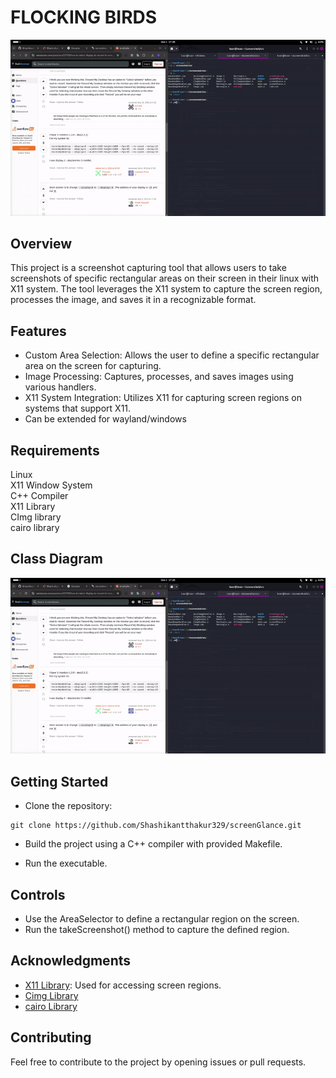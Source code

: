 # FLOCKING BIRDS
![SCREENGLANCE](./images/demo.gif)

## Overview 
This project is a screenshot capturing tool that allows users to take screenshots of specific rectangular areas on their screen in their linux with X11 system. The tool leverages the X11 system to capture the screen region, processes the image, and saves it in a recognizable format.

## Features
* Custom Area Selection: Allows the user to define a specific rectangular area on the screen for capturing.
* Image Processing: Captures, processes, and saves images using various handlers.
* X11 System Integration: Utilizes X11 for capturing screen regions on systems that support X11.
* Can be extended for wayland/windows

## Requirements
Linux\
X11 Window System\
C++ Compiler\
X11 Library \
CImg library\
cairo library

## Class Diagram
![Class Diagram](./images/demo.gif)

## Getting Started
* Clone the repository:

```<bash>
git clone https://github.com/Shashikantthakur329/screenGlance.git
```

* Build the project using a C++ compiler with provided Makefile.

* Run the executable.


## Controls
* Use the AreaSelector to define a rectangular region on the screen.
* Run the takeScreenshot() method to capture the defined region.

## Acknowledgments
* [X11 Library](https://www.x.org/releases/X11R7.5/doc/libX11/libX11.html): Used for accessing screen regions.
* [Cimg Library](https://cimg.eu/reference/)
* [cairo Library](https://www.cairographics.org/)

## Contributing
Feel free to contribute to the project by opening issues or pull requests.